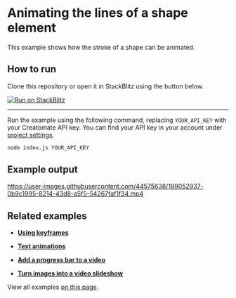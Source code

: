 # Animating the lines of a shape element

This example shows how the stroke of a shape can be animated.

## How to run

Clone this repository or open it in StackBlitz using the button below.

[![Run on StackBlitz](https://user-images.githubusercontent.com/44575638/199058604-b6e5e08a-cdfd-451a-8ce9-ab7355b22786.svg)](https://stackblitz.com/github/creatomate/node-examples/tree/main/stroke-animation)

---

Run the example using the following command, replacing `YOUR_API_KEY` with your Creatomate API key. You can find your API key in your account under [project settings](https://creatomate.com/docs/api/rest-api/authentication).
```bash
node index.js YOUR_API_KEY
```

## Example output

https://user-images.githubusercontent.com/44575638/199052937-0b9c1995-8214-43d8-a5f5-54267faf1f34.mp4

## Related examples

- **[Using keyframes](https://github.com/creatomate/node-examples/tree/main/keyframes)**

- **[Text animations](https://github.com/creatomate/node-examples/tree/main/text-animations)**

- **[Add a progress bar to a video](https://github.com/creatomate/node-examples/tree/main/progress-bar)**

- **[Turn images into a video slideshow](https://github.com/creatomate/node-examples/tree/main/slideshow)**

View all examples [on this page](https://github.com/creatomate/node-examples).

